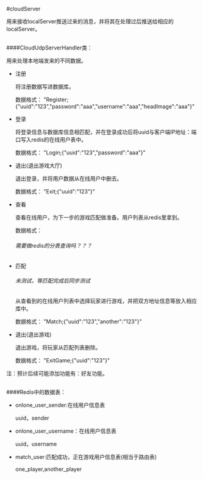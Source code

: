 #cloudServer

用来接收localServer推送过来的消息，并将其在处理过后推送给相应的localServer。

##

####CloudUdpServerHandler类：

用来处理本地端发来的不同数据。

- 注册 

  将注册数据写进数据库。
  
  数据格式： "Register;{\"uuid\":\"123\",\"password\":\"aaa\",\"username\":\"aaa\",\"headImage\":\"aaa\"}"

- 登录

  将登录信息与数据库信息相匹配，并在登录成功后将uuid与客户端IP地址：端口写入redis的在线用户表中。
  
  数据格式： "Login;{\"uuid\":\"123\",\"password\":\"aaa\"}"
  
- 退出(退出游戏大厅)

  退出登录，并将用户数据从在线用户中删去。
  
  数据格式： "Exit;{\"uuid\":\"123\"}"
  
- 查看

  查看在线用户，为下一步的游戏匹配做准备。用户列表从redis里拿到。
  
  数据格式： 
  
  ###### 需要做redis的分表查询吗？？？
  
- 匹配  

  ###### 未测试，等匹配完成后同步测试

  从查看到的在线用户列表中选择玩家进行游戏，并把双方地址信息等放入相应库中。
  
  数据格式： "Match;{\"uuid\":\"123\",\"another\":\"123\"}"
  
- 退出(退出游戏)

  退出游戏，将玩家从匹配列表删除。
  
  数据格式： "ExitGame;{\"uuid\":\"123\"}"
  
注：预计后续可能添加功能有：好友功能。

##

####Redis中的数据表：

- onlone_user_sender:在线用户信息表 

  uuid，sender

- onlone_user_username：在线用户信息表 

  uuid，username

- match_user:匹配成功，正在游戏用户信息表(相当于路由表)

  one_player,another_player
  